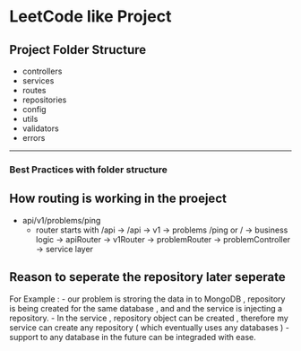 # LeetCode like Project

## Project Folder Structure

- controllers
- services
- routes
- repositories
- config
- utils
- validators
- errors

--------------------


### Best Practices with folder structure


## How routing is working in the proeject 

- api/v1/problems/ping
    - router starts with /api
    -> /api      -> v1      -> problems         /ping or /              -> business logic 
    -> apiRouter -> v1Router -> problemRouter  -> problemController -> service layer


    
## Reason to seperate the repository later seperate

For Example : 
    - our problem is stroring the data in to MongoDB , repository is being created for the same database , and 
        and the service is injecting a repository.
    - In the service , repository object can be created , therefore my service can create any repository ( which    eventually uses any databases )
    - support to any database in the future can be integraded with ease.